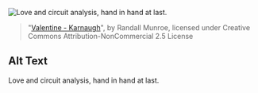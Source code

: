 ![Love and circuit analysis, hand in hand at last.](https://imgs.xkcd.com/comics/karnaugh.jpg)
> "[Valentine - Karnaugh](https://xkcd.com/62/)", by Randall Munroe, licensed under Creative Commons Attribution-NonCommercial 2.5 License

## Alt Text
Love and circuit analysis, hand in hand at last.
